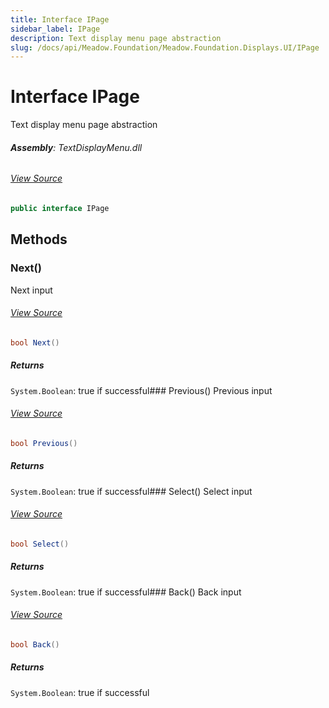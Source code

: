 ```yaml
---
title: Interface IPage
sidebar_label: IPage
description: Text display menu page abstraction
slug: /docs/api/Meadow.Foundation/Meadow.Foundation.Displays.UI/IPage
---
```

# Interface IPage
Text display menu page abstraction

###### **Assembly**: TextDisplayMenu.dll
###### [View Source](https://github.com/WildernessLabs/Meadow.Foundation.git/blob/develop/Source/Meadow.Foundation.Libraries_and_Frameworks/Displays.TextDisplayMenu/Driver/Interfaces/IPage.cs#L6)
```csharp title="Declaration"
public interface IPage
```
## Methods
### Next()
Next input
###### [View Source](https://github.com/WildernessLabs/Meadow.Foundation.git/blob/develop/Source/Meadow.Foundation.Libraries_and_Frameworks/Displays.TextDisplayMenu/Driver/Interfaces/IPage.cs#L12)
```csharp title="Declaration"
bool Next()
```

##### Returns

`System.Boolean`: true if successful### Previous()
Previous input
###### [View Source](https://github.com/WildernessLabs/Meadow.Foundation.git/blob/develop/Source/Meadow.Foundation.Libraries_and_Frameworks/Displays.TextDisplayMenu/Driver/Interfaces/IPage.cs#L18)
```csharp title="Declaration"
bool Previous()
```

##### Returns

`System.Boolean`: true if successful### Select()
Select input
###### [View Source](https://github.com/WildernessLabs/Meadow.Foundation.git/blob/develop/Source/Meadow.Foundation.Libraries_and_Frameworks/Displays.TextDisplayMenu/Driver/Interfaces/IPage.cs#L24)
```csharp title="Declaration"
bool Select()
```

##### Returns

`System.Boolean`: true if successful### Back()
Back input
###### [View Source](https://github.com/WildernessLabs/Meadow.Foundation.git/blob/develop/Source/Meadow.Foundation.Libraries_and_Frameworks/Displays.TextDisplayMenu/Driver/Interfaces/IPage.cs#L30)
```csharp title="Declaration"
bool Back()
```

##### Returns

`System.Boolean`: true if successful
